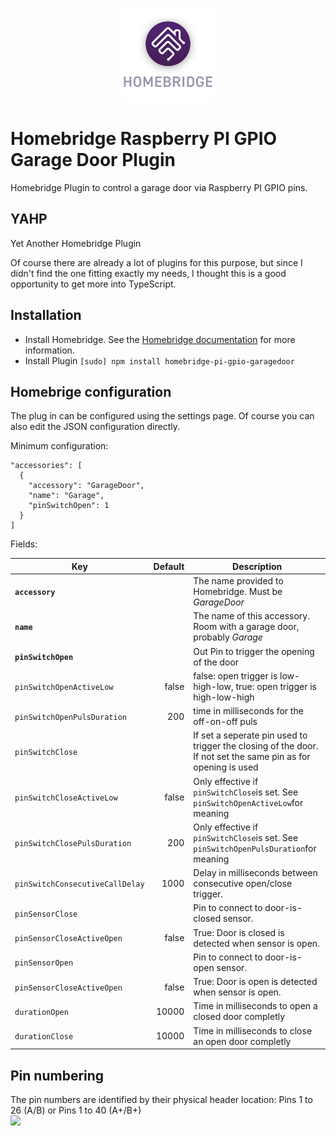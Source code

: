 
<p align="center">

<img src="https://github.com/homebridge/branding/raw/master/logos/homebridge-wordmark-logo-vertical.png" width="150">

</p>


# Homebridge Raspberry PI GPIO Garage Door Plugin

Homebridge Plugin to control a garage door via Raspberry PI GPIO pins.


## YAHP

Yet Another Homebridge Plugin

Of course there are already a lot of plugins for this purpose, but since I didn't find the one fitting exactly my needs, I thought this is a good opportunity to get more into TypeScript.

## Installation 

- Install Homebridge. See the [Homebridge documentation](https://github.com/nfarina/homebridge#readme) for more information.
- Install Plugin ```[sudo] npm install homebridge-pi-gpio-garagedoor```

## Homebrige configuration

The plug in can be configured using the settings page.
Of course you can also edit the JSON configuration directly.

Minimum configuration:
````
"accessories": [
  {
    "accessory": "GarageDoor",
    "name": "Garage",
    "pinSwitchOpen": 1
  }
]
````
Fields:

| Key | Default | Description |
|-|-:|-|
|**`accessory`**| | The name provided to Homebridge. Must be *GarageDoor*| 
|**`name`** | | The name of this accessory. Room with a garage door, probably *Garage*|
|**`pinSwitchOpen`**| | Out Pin to trigger the opening of the door |
|`pinSwitchOpenActiveLow` | false | false: open trigger is low-high-low, true: open trigger is high-low-high |
|`pinSwitchOpenPulsDuration`| 200 | time in milliseconds for the off-on-off puls |
|`pinSwitchClose` | | If set a seperate pin used to trigger the closing of the door. If not set the same pin as for opening is used |
|`pinSwitchCloseActiveLow` | false | Only effective if `pinSwitchClose`is set. See `pinSwitchOpenActiveLow`for meaning |
|`pinSwitchClosePulsDuration` | 200 | Only effective if `pinSwitchClose`is set. See `pinSwitchOpenPulsDuration`for meaning |
|`pinSwitchConsecutiveCallDelay` | 1000 | Delay in milliseconds between consecutive open/close trigger.
|`pinSensorClose` | | Pin to connect to door-is-closed sensor.
|`pinSensorCloseActiveOpen` | false | True: Door is closed is detected when sensor is open.
|`pinSensorOpen` | | Pin to connect to door-is-open sensor.
|`pinSensorCloseActiveOpen` | false | True: Door is open is detected when sensor is open.
|`durationOpen`| 10000 | Time in milliseconds to open a closed door completly
|`durationClose` | 10000 | Time in milliseconds to close an open door completly


## Pin numbering

The pin numbers are identified by their physical header location: Pins 1 to 26 (A/B) or Pins 1 to 40 (A+/B+)<br/>
<img src="https://www.raspberrypi.org/documentation/usage/gpio/images/GPIO.png" width=500>
